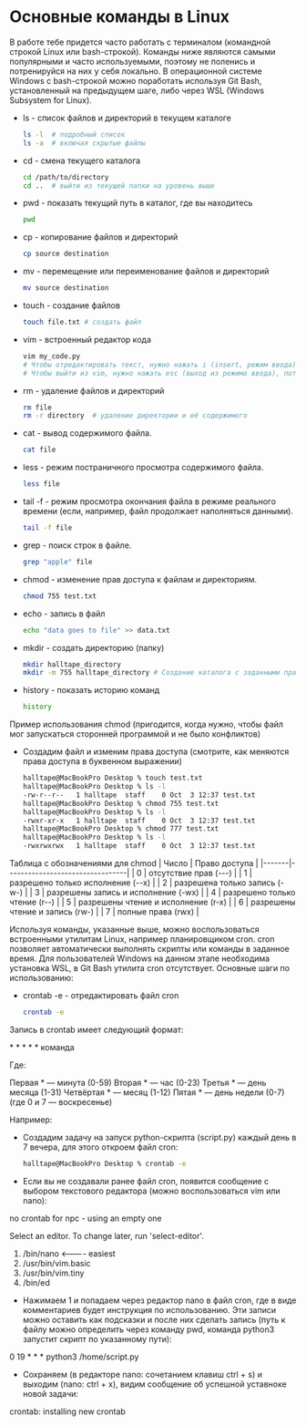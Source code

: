 # Основные команды в Linux

В работе тебе придется часто работать с терминалом (командной строкой Linux или bash-строкой).
Команды ниже являются самыми популярными и часто используемыми, поэтому не поленись и потренируйся на них у себя локально.
В операционной системе Windows с bash-строкой можно поработать используя Git Bash, установленный на предыдущем шаге, либо через WSL (Windows Subsystem for Linux).


- ls - список файлов и директорий в текущем каталоге
    ```bash
    ls -l  # подробный список
    ls -a  # включая скрытые файлы
    ```
- cd - смена текущего каталога
    ```bash
    cd /path/to/directory
    cd ..  # выйти из текущей папки на уровень выше
    ```
- pwd - показать текущий путь в каталог, где вы находитесь
    ```bash
    pwd
    ```
- cp - копирование файлов и директорий
    ```bash
    cp source destination
    ```
- mv - перемещение или переименование файлов и директорий
    ```bash
    mv source destination
- touch - создание файлов
    ```bash
    touch file.txt # создать файл
    ```
- vim - встроенный редактор кода
    ```bash
    vim my_code.py
    # Чтобы отредактировать текст, нужно нажать i (insert, режим ввода)
    # Чтобы выйти из vim, нужно нажать esc (выход из режима ввода), потом :wq (это сохраняет файл и выходит из него)
    ```
- rm - удаление файлов и директорий
    ```bash
    rm file
    rm -r directory  # удаление директории и её содержимого
    ```
- cat - вывод содержимого файла.
    ```bash
    cat file
    ```
- less - режим постраничного просмотра содержимого файла.
    ```bash
    less file
    ```
- tail -f - режим просмотра окончания файла в режиме реального времени (если, например, файл продолжает наполняться данными).
    ```bash
    tail -f file
    ```
- grep - поиск строк в файле.
    ```bash
    grep "apple" file
    ```
- chmod - изменение прав доступа к файлам и директориям.
    ```bash
    chmod 755 test.txt
    ```
- echo - запись в файл
  ```bash
  echo "data goes to file" >> data.txt
  ```
- mkdir - создать директорию (папку)
  ```bash
  mkdir halltape_directory
  mkdir -m 755 halltape_directory # Создание каталога с заданными правами доступа
  ```
- history - показать историю команд
  ```bash
  history
  ```

Пример использования chmod (пригодится, когда нужно, чтобы файл мог запускаться сторонней программой и не было конфликтов)
- Создадим файл и изменим права доступа (смотрите, как меняются права доступа в буквенном выражении)
    ```bash
    halltape@MacBookPro Desktop % touch test.txt
    halltape@MacBookPro Desktop % ls -l
    -rw-r--r--   1 halltape  staff    0 Oct  3 12:37 test.txt
    halltape@MacBookPro Desktop % chmod 755 test.txt 
    halltape@MacBookPro Desktop % ls -l
    -rwxr-xr-x   1 halltape  staff    0 Oct  3 12:37 test.txt
    halltape@MacBookPro Desktop % chmod 777 test.txt 
    halltape@MacBookPro Desktop % ls -l
    -rwxrwxrwx   1 halltape  staff    0 Oct  3 12:37 test.txt
    ```

Таблица с обозначениями для chmod
| Число | Право доступа                   |
|-------|---------------------------------|
| 0     | отсутствие прав (---)          |
| 1     | разрешено только исполнение (--x) |
| 2     | разрешена только запись (-w-)   |
| 3     | разрешены запись и исполнение (-wx) |
| 4     | разрешено только чтение (r--)   |
| 5     | разрешены чтение и исполнение (r-x) |
| 6     | разрешены чтение и запись (rw-)  |
| 7     | полные права (rwx)              |

Используя команды, указанные выше, можно воспользоваться встроенными утилитам Linux, например планировщиком cron.
cron позволяет автоматически выполнять скрипты или команды в заданное время.
Для пользователей Windows на данном этапе необходима установка WSL, в Git Bash утилита cron отсутствует.
Основные шаги по использованию:

- crontab -e - отредактировать файл cron
  ```bash
  crontab -e
  ```
  
Запись в crontab имеет следующий формат:

\* * * * * команда

Где:

Первая * — минута (0-59)
Вторая * — час (0-23)
Третья * — день месяца (1-31)
Четвёртая * — месяц (1-12)
Пятая * — день недели (0-7) (где 0 и 7 — воскресенье)

Например:
- Создадим задачу на запуск python-скрипта (script.py) каждый день в 7 вечера, для этого откроем файл cron:
    ```bash
    halltape@MacBookPro Desktop % crontab -e
    ```
    
- Если вы не создавали ранее файл cron, появится сообщение с выбором текстового редактора (можно воспользоваться vim или nano):

no crontab for npc - using an empty one

Select an editor.  To change later, run 'select-editor'.
  1. /bin/nano        <---- easiest
  2. /usr/bin/vim.basic
  3. /usr/bin/vim.tiny
  4. /bin/ed 

- Нажимаем 1 и попадаем через редактор nano в файл cron, где в виде комментариев будет инструкция по использованию. Эти записи можно оставить как подсказки и после них сделать запись (путь к файлу можно определить через команду pwd, команда python3 запустит скрипт по указанному пути):

0 19 * * * python3 /home/script.py

- Сохраняем (в редакторе nano: сочетанием клавиш ctrl + s) и выходим (nano: ctrl + x), видим сообщение об успешной уставноке новой задачи:

crontab: installing new crontab



